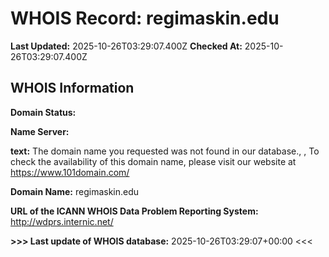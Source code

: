 # WHOIS Record: regimaskin.edu

**Last Updated:** 2025-10-26T03:29:07.400Z
**Checked At:** 2025-10-26T03:29:07.400Z

## WHOIS Information

**Domain Status:** 

**Name Server:** 

**text:** The domain name you requested was not found in our database., , To check the availability of this domain name, please visit our website at https://www.101domain.com/

**Domain Name:** regimaskin.edu

**URL of the ICANN WHOIS Data Problem Reporting System:** http://wdprs.internic.net/

**>>> Last update of WHOIS database:** 2025-10-26T03:29:07+00:00 <<<

